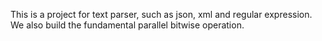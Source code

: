 This is a project for text parser, such as json, xml and regular expression.
We also build the fundamental parallel bitwise operation.
